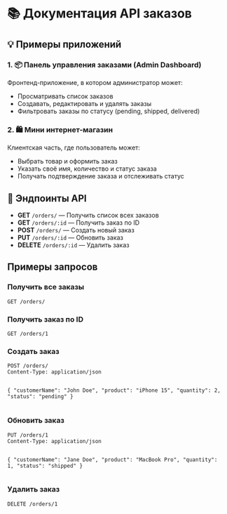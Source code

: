  <h1>📚 Документация API заказов</h1>

<h2>💡 Примеры приложений</h2>

<h3>1. 📦 Панель управления заказами (Admin Dashboard)</h3>
  <p>Фронтенд-приложение, в котором администратор может:</p>
  <ul>
    <li>Просматривать список заказов</li>
    <li>Создавать, редактировать и удалять заказы</li>
    <li>Фильтровать заказы по статусу (pending, shipped, delivered)</li>
  </ul>

<h3>2. 🛍 Мини интернет-магазин</h3>
  <p>Клиентская часть, где пользователь может:</p>
  <ul>
    <li>Выбрать товар и оформить заказ</li>
    <li>Указать своё имя, количество и статус заказа</li>
    <li>Получать подтверждение заказа и отслеживать статус</li>
  </ul>

<h2>📌 Эндпоинты API</h2>
  <ul>
    <li><strong>GET</strong> <code>/orders/</code> — Получить список всех заказов</li>
    <li><strong>GET</strong> <code>/orders/:id</code> — Получить заказ по ID</li>
    <li><strong>POST</strong> <code>/orders/</code> — Создать новый заказ</li>
    <li><strong>PUT</strong> <code>/orders/:id</code> — Обновить заказ</li>
    <li><strong>DELETE</strong> <code>/orders/:id</code> — Удалить заказ</li>
  </ul>

<h2> Примеры запросов</h2>

<h3>Получить все заказы</h3>
  <pre><code>GET /orders/</code></pre>

<h3>Получить заказ по ID</h3>
  <pre><code>GET /orders/1</code></pre>

<h3>Создать заказ</h3>
  <pre><code>POST /orders/
Content-Type: application/json

{
  "customerName": "John Doe",
  "product": "iPhone 15",
  "quantity": 2,
  "status": "pending"
}
</code></pre>

<h3>Обновить заказ</h3>
  <pre><code>PUT /orders/1
Content-Type: application/json

{
  "customerName": "Jane Doe",
  "product": "MacBook Pro",
  "quantity": 1,
  "status": "shipped"
}
</code></pre>

<h3>Удалить заказ</h3>
  <pre><code>DELETE /orders/1</code></pre>

